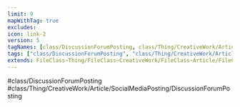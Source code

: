 ```yaml
---
limit: 9
mapWithTag: true
excludes:
icon: link-2
version: 5
tagNames: [class/DiscussionForumPosting, class/Thing/CreativeWork/Article/SocialMediaPosting/DiscussionForumPosting, schema-org/DiscussionForumPosting]
tags: ["class/DiscussionForumPosting", "class/Thing/CreativeWork/Article/SocialMediaPosting/DiscussionForumPosting"]
extends: FileClass~Thing/FileClass~CreativeWork/FileClass~Article/FileClass~SocialMediaPosting
---
```


#class/DiscussionForumPosting
#class/Thing/CreativeWork/Article/SocialMediaPosting/DiscussionForumPosting

